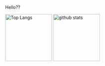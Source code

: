 <!-- ![github-readme-stats](https://git-hub-readme-stats-clone-31uf.vercel.app/api/?username=Sashq-o)
![github-readme-stats](https://git-hub-readme-stats-clone-31uf.vercel.app/api/top-langs/?username=Sashq-o) -->
Hello??
<p align="left"> 
  <img alt="Top Langs" height="150px" src="https://github-readme-stats-nu-six-65.vercel.app/api//top-langs/?username=Sashq-o&layout=compact&show_icons=true&theme=onedark" /> 
  <img alt="github stats" height="150px" src="https://github-readme-stats-nu-six-65.vercel.app/api?username=Sashq-o&theme=onedark&show_icons=ture" />
</p> 


